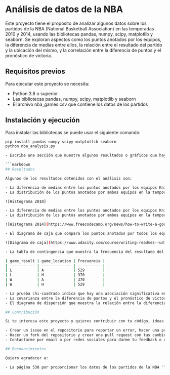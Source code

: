 # Análisis de datos de la NBA

Este proyecto tiene el propósito de analizar algunos datos sobre los partidos de la NBA (National Basketball Association) en las temporadas 2010 y 2014, usando las bibliotecas pandas, numpy, scipy, matplotlib y seaborn. Se exploran aspectos como los puntos anotados por los equipos, la diferencia de medias entre ellos, la relación entre el resultado del partido y la ubicación del mismo, y la correlación entre la diferencia de puntos y el pronóstico de victoria.

## Requisitos previos

Para ejecutar este proyecto se necesita:

- Python 3.8 o superior
- Las bibliotecas pandas, numpy, scipy, matplotlib y seaborn
- El archivo nba_games.csv que contiene los datos de los partidos

## Instalación y ejecución

Para instalar las bibliotecas se puede usar el siguiente comando:

```bash
pip install pandas numpy scipy matplotlib seaborn
python nba_analysis.py

- Escribe una sección que muestre algunos resultados o gráficos que hayas obtenido con tu análisis. Puedes usar imágenes o tablas para ilustrar tus hallazgos. Por ejemplo:

```markdown
## Resultados

Algunos de los resultados obtenidos con el análisis son:

- La diferencia de medias entre los puntos anotados por los equipos Knicks y Nets en la temporada 2010 fue de 7.56 puntos a favor de los Knicks.
- La distribución de los puntos anotados por ambos equipos en la temporada 2010 se muestra en el siguiente histograma:

![Histograma 2010]

- La diferencia de medias entre los puntos anotados por los equipos Knicks y Nets en la temporada 2014 fue de -2.05 puntos a favor de los Nets.
- La distribución de los puntos anotados por ambos equipos en la temporada 2014 se muestra en el siguiente histograma:

![Histograma 2014](https://www.freecodecamp.org/news/how-to-write-a-good-readme-file/)

- El diagrama de caja que compara los puntos anotados por todos los equipos en la temporada 2010 se muestra a continuación:

![Diagrama de caja](https://www.udacity.com/course/writing-readmes--ud777)

- La tabla de contingencia que muestra la frecuencia del resultado del partido (ganar o perder) según la ubicación del mismo (local o visitante) es la siguiente:

| game_result | game_location | Frecuencia |
| ----------- | ------------- | ---------- |
| L           | A             | 529        |
| L           | H             | 370        |
| W           | A             | 370        |
| W           | H             | 529        |

- La prueba chi-cuadrado indica que hay una asociación significativa entre el resultado del partido y la ubicación del mismo (chi2 = 59.31, p < 0.001).
- La covarianza entre la diferencia de puntos y el pronóstico de victoria es -0.01 y la correlación es -0.04, lo que
- El diagrama de dispersión que muestra la relación entre la diferencia de puntos y el pronóstico de victoria se muestra a continuación:

## Contribución

Si te interesa este proyecto y quieres contribuir con tu código, ideas o comentarios, puedes hacerlo de las siguientes formas:

- Crear un issue en el repositorio para reportar un error, hacer una pregunta o proponer una mejora.
- Hacer un fork del repositorio y crear una pull request con tus cambios o aportes.
- Contactarme por email o por redes sociales para darme tu feedback o compartir tu experiencia.

## Reconocimientos

Quiero agradecer a:

- La página 538 por proporcionar los datos de los partidos de la NBA "The Complete History of the NBA".
